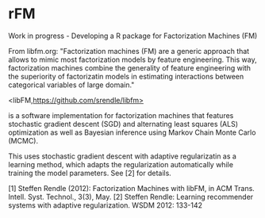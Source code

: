 # rFM

Work in progress - Developing a R package for Factorization Machines (FM)

From libfm.org: "Factorization machines (FM) are a generic approach that allows to mimic most factorization models by feature engineering. This way, factorization machines combine the generality of feature engineering with the superiority of factorizatin models in estimating interactions between categorical variables of large domain." <p><libFM,https://github.com/srendle/libfm></p> is a software implementation for factorization machines that features stochastic gradient descent (SGD) and alternating least squares (ALS) optimization as well as Bayesian inference using Markov Chain Monte Carlo (MCMC).

This uses stochastic gradient descent with adaptive regularizatin as a learning method, which adapts the regularization automatically while training the model parameters. See [2] for details. 

[1] Steffen Rendle (2012): Factorization Machines with libFM, in ACM Trans. Intell. Syst. Technol., 3(3), May. 
[2] Steffen Rendle: Learning recommender systems with adaptive regularization. WSDM 2012: 133-142


